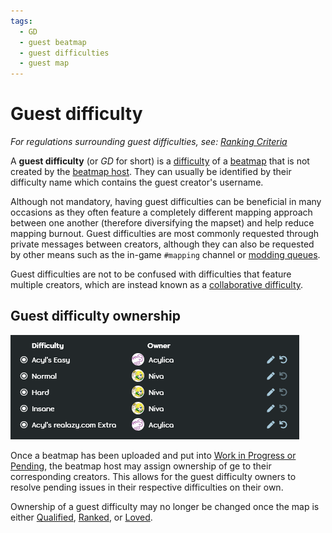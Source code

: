 ```yaml
---
tags:
  - GD
  - guest beatmap
  - guest difficulties
  - guest map
---
```


# Guest difficulty

*For regulations surrounding guest difficulties, see: [Ranking Criteria](/wiki/Ranking_Criteria)*

A **guest difficulty** (or *GD* for short) is a [difficulty](/wiki/Beatmap/Difficulty) of a [beatmap](/wiki/Beatmap) that is not created by the [beatmap host](/wiki/Beatmap/Beatmap_host). They can usually be identified by their difficulty name which contains the guest creator's username.

Although not mandatory, having guest difficulties can be beneficial in many occasions as they often feature a completely different mapping approach between one another (therefore diversifying the mapset) and help reduce mapping burnout. Guest difficulties are most commonly requested through private messages between creators, although they can also be requested by other means such as the in-game `#mapping` channel or [modding queues](https://osu.ppy.sh/community/forums/60)<!-- TODO: should link to an article about queues, not the forum -->.

Guest difficulties are not to be confused with difficulties that feature multiple creators, which are instead known as a [collaborative difficulty](/wiki/Beatmap/Beatmap_collaborations).

## Guest difficulty ownership

![](img/gd_ownership.png)

Once a beatmap has been uploaded and put into [Work in Progress or Pending](wiki/Beatmap/Category#work-in-progress-and-pending), the beatmap host may assign ownership of ge to their corresponding creators. This allows for the guest difficulty owners to resolve pending issues in their respective difficulties on their own.

Ownership of a guest difficulty may no longer be changed once the map is either [Qualified](wiki/Beatmap/Category#qualified), [Ranked](wiki/Beatmap/Category#ranked), or [Loved](wiki/Beatmap/Category#loved).
